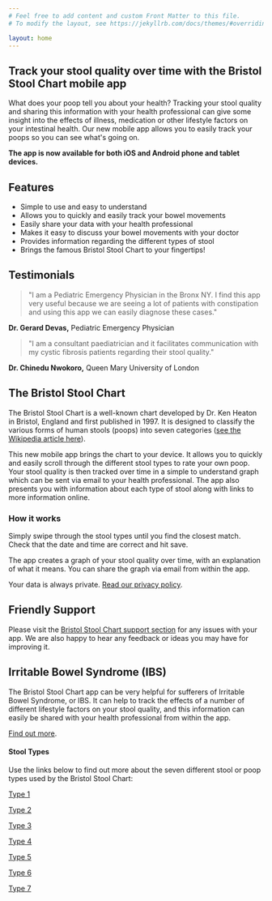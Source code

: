 ```yaml
---
# Feel free to add content and custom Front Matter to this file.
# To modify the layout, see https://jekyllrb.com/docs/themes/#overriding-theme-defaults

layout: home
---
```

## Track your stool quality over time with the Bristol Stool Chart mobile app

What does your poop tell you about your health? Tracking your stool quality and sharing this information with your health professional can give some insight into the effects of illness, medication or other lifestyle factors on your intestinal health. Our new mobile app allows you to easily track your poops so you can see what's going on.

**The app is now available for both iOS and Android phone and tablet devices.**

## Features 

-   Simple to use and easy to understand
-   Allows you to quickly and easily track your bowel movements
-   Easily share your data with your health professional
-   Makes it easy to discuss your bowel movements with your doctor
-   Provides information regarding the different types of stool
-   Brings the famous Bristol Stool Chart to your fingertips!

## Testimonials

> "I am a Pediatric Emergency Physician in the Bronx NY. I find this app very useful because we are seeing a lot of patients with constipation and using this app we can easily diagnose these cases."

**Dr. Gerard Devas,** Pediatric Emergency Physician

> "I am a consultant paediatrician and it facilitates communication with my cystic fibrosis patients regarding their stool quality."

**Dr. Chinedu Nwokoro,** Queen Mary University of London

## The Bristol Stool Chart

The Bristol Stool Chart is a well-known chart developed by Dr. Ken Heaton in Bristol, England and first published in 1997. It is designed to classify the various forms of human stools (poops) into seven categories ([see the Wikipedia article here](http://en.wikipedia.org/wiki/Bristol_Stool_Scale)).

This new mobile app brings the chart to your device. It allows you to quickly and easily scroll through the different stool types to rate your own poop. Your stool quality is then tracked over time in a simple to understand graph which can be sent via email to your health professional. The app also presents you with information about each type of stool along with links to more information online.

### How it works

Simply swipe through the stool types until you find the closest match. Check that the date and time are correct and hit save.

The app creates a graph of your stool quality over time, with an explanation of what it means. You can share the graph via email from within the app.

Your data is always private. [Read our privacy policy](https://bristolstoolchart.net/privacy "Privacy").

## Friendly Support

Please visit the [Bristol Stool Chart support section](https://bristolstoolchart.net/support "Bristol Stool Scale Support") for any issues with your app. We are also happy to hear any feedback or ideas you may have for improving it.

## Irritable Bowel Syndrome (IBS)

The Bristol Stool Chart app can be very helpful for sufferers of Irritable Bowel Syndrome, or IBS. It can help to track the effects of a number of different lifestyle factors on your stool quality, and this information can easily be shared with your health professional from within the app.

[Find out more](https://bristolstoolchart.net/irritable-bowel-syndrome "Irritable Bowel Syndrome").

#### Stool Types

Use the links below to find out more about the seven different stool or poop types used by the Bristol Stool Chart:

[Type 1](https://bristolstoolchart.net/type-one "Bristol Stool Scale Type 1")  
  
[Type 2](https://bristolstoolchart.net/type-two "Bristol Stool Scale Type 2")  
  
[Type 3](https://bristolstoolchart.net/type-three "Bristol Stool Scale Type 3")  
  
[Type 4](https://bristolstoolchart.net/type-four "Bristol Stool Scale Type 4")  
  
[Type 5](https://bristolstoolchart.net/type-five "Bristol Stool Scale Type 5")  
  
[Type 6](https://bristolstoolchart.net/type-six "Bristol Stool Scale Type 6")  
  
[Type 7](https://bristolstoolchart.net/type-seven "Bristol Stool Scale Type 7")

